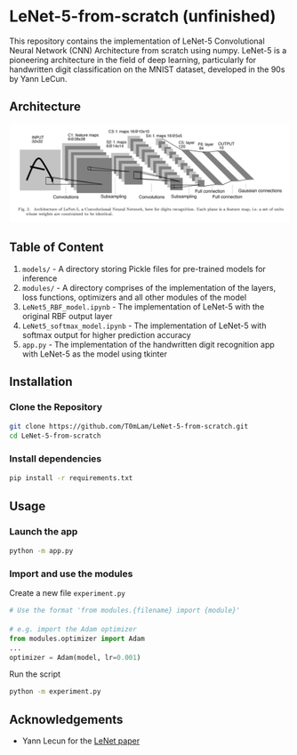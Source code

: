 # LeNet-5-from-scratch (unfinished)

This repository contains the implementation of LeNet-5 Convolutional Neural Network (CNN) Architecture from scratch using numpy. LeNet-5 is a pioneering architecture in the field of deep learning, particularly for handwritten digit classification on the MNIST dataset, developed in the 90s by Yann LeCun.


## Architecture

<img src='img/architecture.png'>

## Table of Content
1. `models/` - A directory storing Pickle files for pre-trained models for inference
2. `modules/` - A directory comprises of the implementation of the layers, loss functions, optimizers and all other modules of the model
3. `LeNet5_RBF_model.ipynb` - The implementation of LeNet-5 with the original RBF output layer
4. `LeNet5_softmax_model.ipynb` - The implementation of LeNet-5 with softmax output for higher prediction accuracy
5. `app.py` - The implementation of the handwritten digit recognition app with LeNet-5 as the model using tkinter


## Installation
### Clone the Repository
```bash
git clone https://github.com/T0mLam/LeNet-5-from-scratch.git
cd LeNet-5-from-scratch
```
### Install dependencies
```bash
pip install -r requirements.txt
```


## Usage
### Launch the app
```bash
python -m app.py
```
### Import and use the modules
Create a new file `experiment.py`

```python
# Use the format 'from modules.{filename} import {module}'

# e.g. import the Adam optimizer
from modules.optimizer import Adam
...
optimizer = Adam(model, lr=0.001)

```

Run the script
```bash
python -m experiment.py
```

## Acknowledgements
- Yann Lecun for the [LeNet paper](https://ieeexplore.ieee.org/document/726791)
